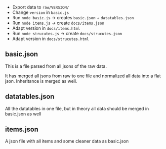 * Export data to `raw/VERSION/`
* Change `version` in `basic.js`
* Run `node basic.js` -> creates `basic.json` + `datatables.json`
* Run `node items.js` -> create `docs/items.json`
* Adapt version in `docs/items.html`
* Run `node strucutes.js` -> create `docs/strucutes.json`
* Adapt version in `docs/strucutes.html`

## basic.json

This is a file parsed from all jsons of the raw data.

It has merged all jsons from raw to one file and normalized all data into a flat
json. Inheritance is merged as well.

## datatables.json

All the datatables in one file, but in theory all data should be merged in basic.json as well

## items.json

A json file with all items and some cleaner data as basic.json
